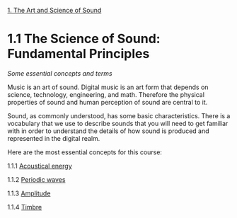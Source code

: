 <link href="../../markdown.css" rel="stylesheet"></link> 

[1. The Art and Science of Sound](1.sound.html)

# 1.1 The Science of Sound: Fundamental Principles
*Some essential concepts and terms*

Music is an art of sound. Digital music is an art form that depends on science, technology, engineering, and math. Therefore the physical properties of sound and human perception of sound are central to it. 

Sound, as commonly understood, has some basic characteristics. There is a vocabulary that we use to describe sounds that you will need to get familiar with in order to understand the details of how sound is produced and represented in the digital realm.

Here are the most essential concepts for this course:

1.1.1 [Acoustical energy](1.1.1.energy.html)
    
1.1.2 [Periodic waves](1.1.2.periodic.html)

1.1.3 [Amplitude](1.1.3.amplitude.html)

1.1.4 [Timbre](1.1.4.timbre.html)

